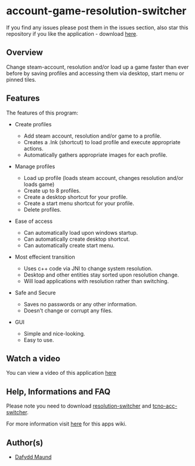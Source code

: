 # account-game-resolution-switcher
If you find any issues please post them in the issues section, also star this repository if you like the application - download [here](https://github.com/Stryzhh/account-game-resolution-switcher/releases).

## Overview
Change steam-account, resolution and/or load up a game faster than ever before by saving profiles and accessing them via desktop, start menu or pinned tiles.

## Features

The features of this program:

* Create profiles
  * Add steam account, resolution and/or game to a profile.
  * Creates a .lnk (shortcut) to load profile and execute appropriate actions.
  * Automatically gathers appropriate images for each profile.

* Manage profiles
  * Load up profile (loads steam account, changes resolution and/or loads game)
  * Create up to 8 profiles.
  * Create a desktop shortcut for your profile.
  * Create a start menu shortcut  for your profile.
  * Delete profiles.

* Ease of access
  * Can automatically load upon windows startup.
  * Can automatically create desktop shortcut.
  * Can automatically create start menu.

* Most effecient transition
  * Uses c++ code via JNI to change system resolution.
  * Desktop and other entities stay sorted upon resolution change.
  * Will load applications with resolution rather than switching.

* Safe and Secure
  * Saves no passwords or any other information.
  * Doesn't change or corrupt any files.

* GUI
  * Simple and nice-looking.
  * Easy to use.

## Watch a video
You can view a video of this application [here](https://www.youtube.com/watch?v=dQw4w9WgXcQ)

## Help, Informations and FAQ
Please note you need to download [resolution-switcher](https://github.com/Stryzhh/resolution-switcher) and [tcno-acc-switcher](https://github.com/TcNobo/TcNo-Acc-Switcher).

For more information visit [here](https://github.com/Stryzhh/account-game-resolution-switcher/wiki) for this apps wiki.

## Author(s)
* [Dafydd Maund](https://github.com/Stryzhh)

